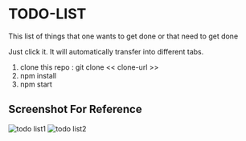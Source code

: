 # TODO-LIST
This list of things that one wants to get done or that need to get done

Just click it. It will automatically transfer into different tabs.

1) clone this repo : git clone << clone-url >>
2) npm install
3) npm start


Screenshot For Reference
-------------------------------

![todo list1](https://user-images.githubusercontent.com/79351439/143734128-ae5d141f-e91b-4753-be12-daa9e9ce07fa.png)
![todo list2](https://user-images.githubusercontent.com/79351439/143734131-74c66f7e-5d3a-4105-9163-02e7fe1f8249.png)
